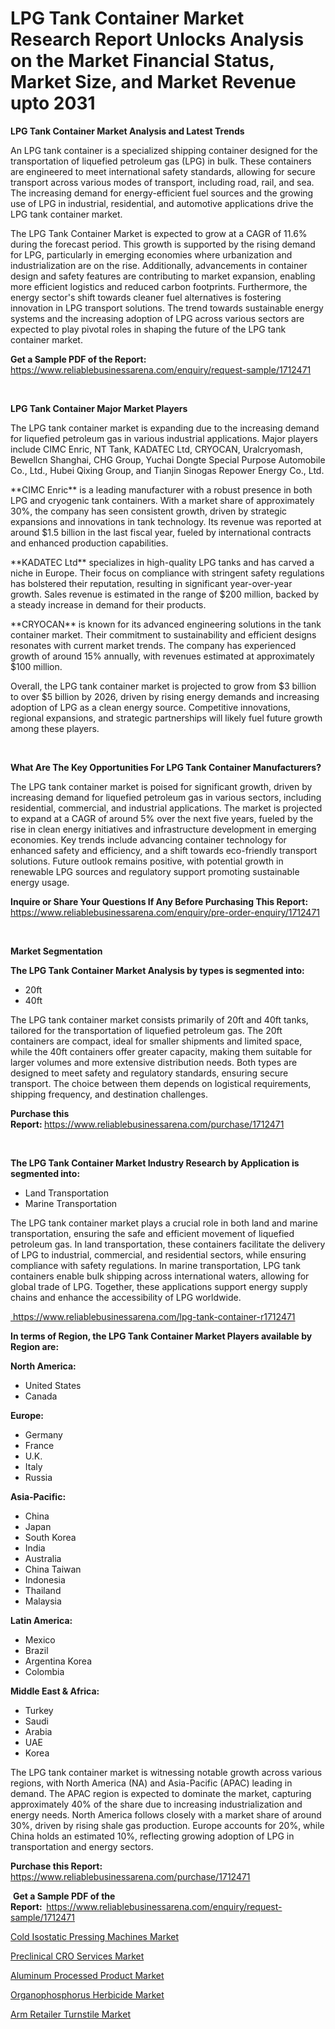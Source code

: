 <p><h1>LPG Tank Container Market Research Report Unlocks Analysis on the Market Financial Status, Market Size, and Market Revenue upto 2031</h1></p><p><strong>LPG Tank Container Market Analysis and Latest Trends</strong></p>
<p><p>An LPG tank container is a specialized shipping container designed for the transportation of liquefied petroleum gas (LPG) in bulk. These containers are engineered to meet international safety standards, allowing for secure transport across various modes of transport, including road, rail, and sea. The increasing demand for energy-efficient fuel sources and the growing use of LPG in industrial, residential, and automotive applications drive the LPG tank container market.</p><p>The LPG Tank Container Market is expected to grow at a CAGR of 11.6% during the forecast period. This growth is supported by the rising demand for LPG, particularly in emerging economies where urbanization and industrialization are on the rise. Additionally, advancements in container design and safety features are contributing to market expansion, enabling more efficient logistics and reduced carbon footprints. Furthermore, the energy sector's shift towards cleaner fuel alternatives is fostering innovation in LPG transport solutions. The trend towards sustainable energy systems and the increasing adoption of LPG across various sectors are expected to play pivotal roles in shaping the future of the LPG tank container market.</p></p>
<p><strong>Get a Sample PDF of the Report:&nbsp;</strong> <a href="https://www.reliablebusinessarena.com/enquiry/request-sample/1712471?utm_campaign=1596&utm_medium=2&utm_source=Github&utm_content=ia&utm_term=22102024&utm_id=lpg-tank-container">https://www.reliablebusinessarena.com/enquiry/request-sample/1712471</a></p>
<p>&nbsp;</p>
<p><strong>LPG Tank Container Major Market Players</strong></p>
<p><p>The LPG tank container market is expanding due to the increasing demand for liquefied petroleum gas in various industrial applications. Major players include CIMC Enric, NT Tank, KADATEC Ltd, CRYOCAN, Uralcryomash, Bewellcn Shanghai, CHG Group, Yuchai Dongte Special Purpose Automobile Co., Ltd., Hubei Qixing Group, and Tianjin Sinogas Repower Energy Co., Ltd.</p><p>**CIMC Enric** is a leading manufacturer with a robust presence in both LPG and cryogenic tank containers. With a market share of approximately 30%, the company has seen consistent growth, driven by strategic expansions and innovations in tank technology. Its revenue was reported at around $1.5 billion in the last fiscal year, fueled by international contracts and enhanced production capabilities.</p><p>**KADATEC Ltd** specializes in high-quality LPG tanks and has carved a niche in Europe. Their focus on compliance with stringent safety regulations has bolstered their reputation, resulting in significant year-over-year growth. Sales revenue is estimated in the range of $200 million, backed by a steady increase in demand for their products.</p><p>**CRYOCAN** is known for its advanced engineering solutions in the tank container market. Their commitment to sustainability and efficient designs resonates with current market trends. The company has experienced growth of around 15% annually, with revenues estimated at approximately $100 million.</p><p>Overall, the LPG tank container market is projected to grow from $3 billion to over $5 billion by 2026, driven by rising energy demands and increasing adoption of LPG as a clean energy source. Competitive innovations, regional expansions, and strategic partnerships will likely fuel future growth among these players.</p></p>
<p>&nbsp;</p>
<p><strong>What Are The Key Opportunities For LPG Tank Container Manufacturers?</strong></p>
<p><p>The LPG tank container market is poised for significant growth, driven by increasing demand for liquefied petroleum gas in various sectors, including residential, commercial, and industrial applications. The market is projected to expand at a CAGR of around 5% over the next five years, fueled by the rise in clean energy initiatives and infrastructure development in emerging economies. Key trends include advancing container technology for enhanced safety and efficiency, and a shift towards eco-friendly transport solutions. Future outlook remains positive, with potential growth in renewable LPG sources and regulatory support promoting sustainable energy usage.</p></p>
<p><strong>Inquire or Share Your Questions If Any Before Purchasing This Report:</strong> <a href="https://www.reliablebusinessarena.com/enquiry/pre-order-enquiry/1712471?utm_campaign=1596&utm_medium=2&utm_source=Github&utm_content=ia&utm_term=22102024&utm_id=lpg-tank-container">https://www.reliablebusinessarena.com/enquiry/pre-order-enquiry/1712471</a></p>
<p>&nbsp;</p>
<p><strong>Market Segmentation</strong></p>
<p><strong>The LPG Tank Container Market Analysis by types is segmented into:</strong></p>
<p><ul><li>20ft</li><li>40ft</li></ul></p>
<p><p>The LPG tank container market consists primarily of 20ft and 40ft tanks, tailored for the transportation of liquefied petroleum gas. The 20ft containers are compact, ideal for smaller shipments and limited space, while the 40ft containers offer greater capacity, making them suitable for larger volumes and more extensive distribution needs. Both types are designed to meet safety and regulatory standards, ensuring secure transport. The choice between them depends on logistical requirements, shipping frequency, and destination challenges.</p></p>
<p><strong>Purchase this Report:&nbsp;</strong><a href="https://www.reliablebusinessarena.com/purchase/1712471?utm_campaign=1596&utm_medium=2&utm_source=Github&utm_content=ia&utm_term=22102024&utm_id=lpg-tank-container">https://www.reliablebusinessarena.com/purchase/1712471</a></p>
<p>&nbsp;</p>
<p><strong>The LPG Tank Container Market Industry Research by Application is segmented into:</strong></p>
<p><ul><li>Land Transportation</li><li>Marine Transportation</li></ul></p>
<p><p>The LPG tank container market plays a crucial role in both land and marine transportation, ensuring the safe and efficient movement of liquefied petroleum gas. In land transportation, these containers facilitate the delivery of LPG to industrial, commercial, and residential sectors, while ensuring compliance with safety regulations. In marine transportation, LPG tank containers enable bulk shipping across international waters, allowing for global trade of LPG. Together, these applications support energy supply chains and enhance the accessibility of LPG worldwide.</p></p>
<p><a href="https://www.reliablebusinessarena.com/lpg-tank-container-r1712471?utm_campaign=1596&utm_medium=2&utm_source=Github&utm_content=ia&utm_term=22102024&utm_id=lpg-tank-container">&nbsp;https://www.reliablebusinessarena.com/lpg-tank-container-r1712471</a></p>
<p><strong>In terms of Region, the LPG Tank Container Market Players available by Region are:</strong></p>
<p>
    <p> <strong> North America: </strong>
        <ul>
            <li>United States</li>
            <li>Canada</li>
        </ul>
        </p> 
    <p> <strong> Europe: </strong>
        <ul>
            <li>Germany</li>
            <li>France</li>
            <li>U.K.</li>
            <li>Italy</li>
            <li>Russia</li>
        </ul>
        </p> 
    <p> <strong> Asia-Pacific: </strong>
        <ul>
            <li>China</li>
            <li>Japan</li>
            <li>South Korea</li>
            <li>India</li>
            <li>Australia</li>
            <li>China Taiwan</li>
            <li>Indonesia</li>
            <li>Thailand</li>
            <li>Malaysia</li>
        </ul>
        </p> 
    <p> <strong> Latin America: </strong>
        <ul>
            <li>Mexico</li>
            <li>Brazil</li>
            <li>Argentina Korea</li>
            <li>Colombia</li>
        </ul>
        </p> 
    <p> <strong> Middle East & Africa: </strong>
        <ul>
            <li>Turkey</li>
            <li>Saudi</li>
            <li>Arabia</li>
            <li>UAE</li>
            <li>Korea</li>
        </ul>
    </p>
    </p>
<p><p>The LPG tank container market is witnessing notable growth across various regions, with North America (NA) and Asia-Pacific (APAC) leading in demand. The APAC region is expected to dominate the market, capturing approximately 40% of the share due to increasing industrialization and energy needs. North America follows closely with a market share of around 30%, driven by rising shale gas production. Europe accounts for 20%, while China holds an estimated 10%, reflecting growing adoption of LPG in transportation and energy sectors.</p></p>
<p><strong>Purchase this Report: </strong><a href="https://www.reliablebusinessarena.com/purchase/1712471?utm_campaign=1596&utm_medium=2&utm_source=Github&utm_content=ia&utm_term=22102024&utm_id=lpg-tank-container">https://www.reliablebusinessarena.com/purchase/1712471</a></p>
<p>&nbsp;<strong>Get a Sample PDF of the Report:&nbsp;&nbsp;</strong><a href="https://www.reliablebusinessarena.com/enquiry/request-sample/1712471?utm_campaign=1596&utm_medium=2&utm_source=Github&utm_content=ia&utm_term=22102024&utm_id=lpg-tank-container">https://www.reliablebusinessarena.com/enquiry/request-sample/1712471</a></p>
<p><strong></strong></p>
<p><p><a href="https://www.linkedin.com/pulse/cold-isostatic-pressing-machines-sector-surge-125-growth-73wff?utm_campaign=1596&utm_medium=2&utm_source=Github&utm_content=ia&utm_term=22102024&utm_id=lpg-tank-container">Cold Isostatic Pressing Machines Market</a></p><p><a href="https://www.linkedin.com/pulse/strategic-market-insights-navigating-global-preclinical-cro-lcqof?utm_campaign=1596&utm_medium=2&utm_source=Github&utm_content=ia&utm_term=22102024&utm_id=lpg-tank-container">Preclinical CRO Services Market</a></p><p><a href="https://www.linkedin.com/pulse/aluminum-processed-product-market-research-report-2024-2031-qjpfe?utm_campaign=1596&utm_medium=2&utm_source=Github&utm_content=ia&utm_term=22102024&utm_id=lpg-tank-container">Aluminum Processed Product Market</a></p><p><a href="https://www.linkedin.com/pulse/organophosphorus-herbicide-market-evolution-key-trends-regional-1n9oe?utm_campaign=1596&utm_medium=2&utm_source=Github&utm_content=ia&utm_term=22102024&utm_id=lpg-tank-container">Organophosphorus Herbicide Market</a></p><p><a href="https://www.linkedin.com/pulse/evolution-arm-retailer-turnstile-market-key-shifts-from-41c0f?utm_campaign=1596&utm_medium=2&utm_source=Github&utm_content=ia&utm_term=22102024&utm_id=lpg-tank-container">Arm Retailer Turnstile Market</a></p></p>